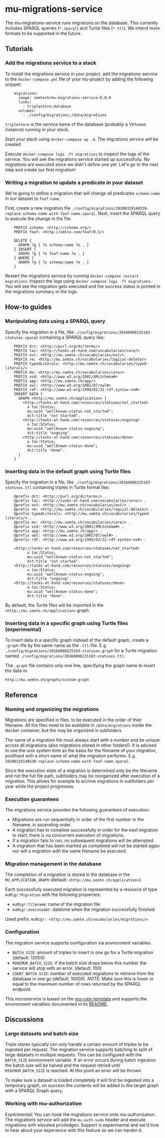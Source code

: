 # mu-migrations-service

The mu-migrations-service runs migrations on the database.  This currently includes SPARQL queries (`*.sparql`) and Turtle files (`*.ttl`). We intend more formats to be supported in the future.

## Tutorials

### Add the migrations service to a stack
To install the migrations service in your project, add the migrations-service to
the `docker-compose.yml` file of your mu-project by adding the following snippet:

```
    migrations:
      image: semtech/mu-migrations-service:0.8.0
      links:
        - triplestore:database
      volumes:
        - ./config/migrations:/data/migrations
```

`triplestore` is the service name of the database (probably a Virtuoso instance) running in your stack.

Start your stack using `docker-compose up -d`. The migrations service will be created.

Execute `docker-compose logs -ft migrations` to inspect the logs of the service. You will see the migrations service started up successfully. No migrations are executed since we didn't define one yet. Let's go to the next step and create our first migration!


### Writing a migration to update a predicate in your dataset
We're going to define a migration that will change all predicates `schema:name` in our dataset to `foaf:name`.

First, create a new migration file `./config/migrations/20200329140538-replace-schema-name-with-foaf-name.sparql`.
Next, insert the SPARQL query to execute the change in the file.

```
    PREFIX schema: <http://schema.org/>
    PREFIX foaf: <http://xmlns.com/foaf/0.1/>

    DELETE {
      GRAPH ?g { ?s schema:name ?o . }
    } INSERT {
      GRAPH ?g { ?s foaf:name ?o . }
    } WHERE {
      GRAPH ?g { ?s schema:name ?o . }
    }
```

Restart the migrations service by running `docker-compose restart migrations`. Inspect the logs using `docker-compose logs -ft migrations`. You will see the migration gets executed and the success status is printed in the migrations summary in the logs.

## How-to guides

### Manipulating data using a SPARQL query

Specify the migration in a file, like
`./config/migrations/20160808225103-statuses.sparql` containing a SPARQL
query like:

```
    PREFIX dct: <http://purl.org/dc/terms/>
    PREFIX tac: <http://tasks-at-hand.com/vocabularies/core/>
    PREFIX ext: <http://mu.semte.ch/vocabularies/ext/>
    PREFIX rm: <http://mu.semte.ch/vocabularies/logical-delete/>
    PREFIX typedLiterals: <http://mu.semte.ch/vocabularies/typed-literals/>
    PREFIX mu: <http://mu.semte.ch/vocabularies/core/>
    PREFIX xsd: <http://www.w3.org/2001/XMLSchema#>
    PREFIX app: <http://mu.semte.ch/app/>
    PREFIX owl: <http://www.w3.org/2002/07/owl#>
    PREFIX rdf: <http://www.w3.org/1999/02/22-rdf-syntax-ns#>
    INSERT DATA {
      GRAPH <http://mu.semte.ch/application> {
        <http://tasks-at-hand.com/resources/statuses/not_started>
          a tac:Status;
          mu:uuid "wellknown-status-not_started";
          dct:title "not started".
        <http://tasks-at-hand.com/resources/statuses/ongoing>
          a tac:Status;
          mu:uuid "wellknown-status-ongoing";
          dct:title "ongoing".
        <http://tasks-at-hand.com/resources/statuses/done>
          a tac:Status;
          mu:uuid "wellknown-status-done";
          dct:title "done".
      }
    }
```

### Inserting data in the default graph using Turtle files
Specify the migration in a file, like
`./config/migrations/20160808225103-statuses.ttl` containing triples in Turtle format like:

```
    @prefix dct: <http://purl.org/dc/terms/> .
    @prefix tac: <http://tasks-at-hand.com/vocabularies/core/> .
    @prefix ext: <http://mu.semte.ch/vocabularies/ext/> .
    @prefix rm: <http://mu.semte.ch/vocabularies/logical-delete/> .
    @prefix typedLiterals: <http://mu.semte.ch/vocabularies/typed-literals/> .
    @prefix mu: <http://mu.semte.ch/vocabularies/core/> .
    @prefix xsd: <http://www.w3.org/2001/XMLSchema#> .
    @prefix app: <http://mu.semte.ch/app/> .
    @prefix owl: <http://www.w3.org/2002/07/owl#> .
    @prefix rdf: <http://www.w3.org/1999/02/22-rdf-syntax-ns#> .

    <http://tasks-at-hand.com/resources/statuses/not_started>
          a tac:Status;
          mu:uuid "wellknown-status-not_started";
          dct:title "not started".
    <http://tasks-at-hand.com/resources/statuses/ongoing>
          a tac:Status;
          mu:uuid "wellknown-status-ongoing";
          dct:title "ongoing".
    <http://tasks-at-hand.com/resources/statuses/done>
          a tac:Status;
          mu:uuid "wellknown-status-done";
          dct:title "done".
```

By default, the Turtle files will be imported in the `<http://mu.semte.ch/application>` graph.

### Inserting data in a specific graph using Turtle files (experimental)
To insert data in a specific graph instead of the default graph, create a `.graph`-file by the same name as the `.ttl`-file. E.g. `./config/migrations/20160808225103-statuses.graph` for a Turtle migration named `./config/migrations/20160808225103-statuses.ttl`.

The `.graph` file contains only one line, specifying the graph name to insert the data in:

```
http://mu.semte.ch/graphs/custom-graph
```

## Reference
### Naming and organizing the migrations
Migrations are specified in files, to be executed in the order of their filename. All the files need to be available in `/data/migrations` inside the docker container, but the may be organized in subfolders.

The name of a migration file must always start with a number and be unique across all migrations (also migrations stored in other folders!).
It is advised to use the unix system time as the basis for the filename of your migration, postfixed with a short name of what the migration performs. E.g. `20200329140538-replace-schema-name-with-foaf-name.sparql`.

Since the execution state of a migration is determined only be the filename and not the full file path, subfolders may be reorganized after execution of a migration. This allows for example to archive migrations in subfolders per year while the project progresses.

### Execution guarantees
The migrations service provides the following guarantees of execution:
- Migrations are run sequentially in order of the first number in the filename, in ascending order.
- A migration has to complete successfully in order for the next migration to start, there is no concurrent execution of migrations.
- If a migration fails to run, no subsequent migrations will be attempted.
- A migration that has been marked as completed will not be started again nor will a migration with the same filename be executed.

### Migration management in the database
The completion of a migration is stored in the database in the `MU_APPLICATION_GRAPH` (default: `<http://mu.semte.ch/application>`).

Each successfully executed migration is represented by a resource of type `muMigr:Migration` with the following properties:
- `muMigr:filename`: name of the migration file
- `muMigr:executedAt`: datetime when the migration successfully finished

Used prefix: `muMigr: <http://mu.semte.ch/vocabularies/migrations/>`

### Configuration
The migration service supports configuration via environment variables.
- `BATCH_SIZE`: amount of triples to insert in one go for a Turtle migration (default: 12000)
- `MINIMUM_BATCH_SIZE`: if the batch size drops below this number the service will stop with an error. (default: 100)
- `COUNT_BATCH_SIZE`: number of executed migrations to retrieve from the database in one go (default: 10000). 
*NOTE*: Make sure this is lower or equal to the maximum number of rows returned by the SPARQL endpoint.

This microservice is based on the [mu-ruby template](https://github.com/mu-semtech/mu-ruby-template) and supports the environment variables documented in its [README](https://github.com/mu-semtech/mu-ruby-template#configuration).

## Discussions
### Large datasets and batch size
Triple stores typically can only handle a certain amount of triples to be ingested per request. The migration service supports batching to split of large datasets in multiple requests. This can be configured with the `BATCH_SIZE` environment variable. If an error occurs during batch ingestion the batch size will be halved and the request retried until `MINIMUM_BATCH_SIZE` is reached. At this point an error will be thrown.

To make sure a dataset is loaded completely it will first be ingested into a temporary graph, on success the contents will be added to the target graph with a SPARQL Graph query.

### Working with mu-authorization
Experimental: You can hook the migrations service onto mu-authorization.  The migrations service will add the `mu-auth-sudo` header and execute migrations with elevated priviledges.  Support is experimental and we'd love to hear about your experience with this feature so we can harden it.

